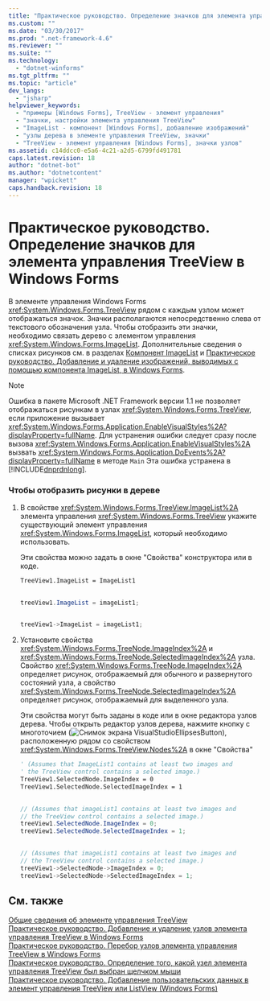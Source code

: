 ```yaml
---
title: "Практическое руководство. Определение значков для элемента управления TreeView в Windows Forms | Microsoft Docs"
ms.custom: ""
ms.date: "03/30/2017"
ms.prod: ".net-framework-4.6"
ms.reviewer: ""
ms.suite: ""
ms.technology: 
  - "dotnet-winforms"
ms.tgt_pltfrm: ""
ms.topic: "article"
dev_langs: 
  - "jsharp"
helpviewer_keywords: 
  - "примеры [Windows Forms], TreeView - элемент управления"
  - "значки, настройки элемента управления TreeView"
  - "ImageList - компонент [Windows Forms], добавление изображений"
  - "узлы дерева в элементе управления TreeView, значки"
  - "TreeView - элемент управления [Windows Forms], значки узлов"
ms.assetid: c14ddcc0-e5a6-4c21-a2d5-6799fd491781
caps.latest.revision: 18
author: "dotnet-bot"
ms.author: "dotnetcontent"
manager: "wpickett"
caps.handback.revision: 18
---
```

# Практическое руководство. Определение значков для элемента управления TreeView в Windows Forms
В элементе управления Windows Forms <xref:System.Windows.Forms.TreeView> рядом с каждым узлом может отображаться значок.  Значки располагаются непосредственно слева от текстового обозначения узла.  Чтобы отобразить эти значки, необходимо связать дерево с элементом управления <xref:System.Windows.Forms.ImageList>.  Дополнительные сведения о списках рисунков см. в разделах [Компонент ImageList](../../../../docs/framework/winforms/controls/imagelist-component-windows-forms.md) и [Практическое руководство. Добавление и удаление изображений, выводимых с помощью компонента ImageList, в Windows Forms](../../../../docs/framework/winforms/controls/how-to-add-or-remove-images-with-the-windows-forms-imagelist-component.md).  
  
> [!NOTE]
>  Ошибка в пакете Microsoft .NET Framework версии 1.1 не позволяет отображаться рисункам в узлах <xref:System.Windows.Forms.TreeView>, если приложение вызывает <xref:System.Windows.Forms.Application.EnableVisualStyles%2A?displayProperty=fullName>.  Для устранения ошибки следует сразу после вызова <xref:System.Windows.Forms.Application.EnableVisualStyles%2A> вызвать <xref:System.Windows.Forms.Application.DoEvents%2A?displayProperty=fullName> в методе `Main` Эта ошибка устранена в [!INCLUDE[dnprdnlong](../../../../includes/dnprdnlong-md.md)].  
  
### Чтобы отобразить рисунки в дереве  
  
1.  В свойстве <xref:System.Windows.Forms.TreeView.ImageList%2A> элемента управления <xref:System.Windows.Forms.TreeView> укажите существующий элемент управления <xref:System.Windows.Forms.ImageList>, который необходимо использовать.  
  
     Эти свойства можно задать в окне "Свойства" конструктора или в коде.  
  
    ```vb  
    TreeView1.ImageList = ImageList1  
  
    ```  
  
    ```csharp  
    treeView1.ImageList = imageList1;  
  
    ```  
  
    ```cpp  
    treeView1->ImageList = imageList1;  
    ```  
  
2.  Установите свойства <xref:System.Windows.Forms.TreeNode.ImageIndex%2A> и <xref:System.Windows.Forms.TreeNode.SelectedImageIndex%2A> узла.  Свойство <xref:System.Windows.Forms.TreeNode.ImageIndex%2A> определяет рисунок, отображаемый для обычного и развернутого состояний узла, а свойство <xref:System.Windows.Forms.TreeNode.SelectedImageIndex%2A> определяет рисунок, отображаемый для выделенного узла.  
  
     Эти свойства могут быть заданы в коде или в окне редактора узлов дерева.  Чтобы открыть редактор узлов дерева, нажмите кнопку с многоточием \(![Снимок экрана VisualStudioEllipsesButton](../../../../docs/framework/winforms/media/vbellipsesbutton.png "vbEllipsesButton")\), расположенную рядом со свойством <xref:System.Windows.Forms.TreeView.Nodes%2A> в окне "Свойства"  
  
    ```vb  
    ' (Assumes that ImageList1 contains at least two images and  
    ' the TreeView control contains a selected image.)  
    TreeView1.SelectedNode.ImageIndex = 0  
    TreeView1.SelectedNode.SelectedImageIndex = 1  
  
    ```  
  
    ```csharp  
    // (Assumes that imageList1 contains at least two images and  
    // the TreeView control contains a selected image.)  
    treeView1.SelectedNode.ImageIndex = 0;  
    treeView1.SelectedNode.SelectedImageIndex = 1;  
  
    ```  
  
    ```cpp  
    // (Assumes that imageList1 contains at least two images and  
    // the TreeView control contains a selected image.)  
    treeView1->SelectedNode->ImageIndex = 0;  
    treeView1->SelectedNode->SelectedImageIndex = 1;  
    ```  
  
## См. также  
 [Общие сведения об элементе управления TreeView](../../../../docs/framework/winforms/controls/treeview-control-overview-windows-forms.md)   
 [Практическое руководство. Добавление и удаление узлов элемента управления TreeView в Windows Forms](../../../../docs/framework/winforms/controls/how-to-add-and-remove-nodes-with-the-windows-forms-treeview-control.md)   
 [Практическое руководство. Перебор узлов элемента управления TreeView в Windows Forms](../../../../docs/framework/winforms/controls/how-to-iterate-through-all-nodes-of-a-windows-forms-treeview-control.md)   
 [Практическое руководство. Определение того, какой узел элемента управления TreeView был выбран щелчком мыши](../../../../docs/framework/winforms/controls/how-to-determine-which-treeview-node-was-clicked-windows-forms.md)   
 [Практическое руководство. Добавление пользовательских данных в элемент управления TreeView или ListView \(Windows Forms\)](../../../../docs/framework/winforms/controls/add-custom-information-to-a-treeview-or-listview-control-wf.md)